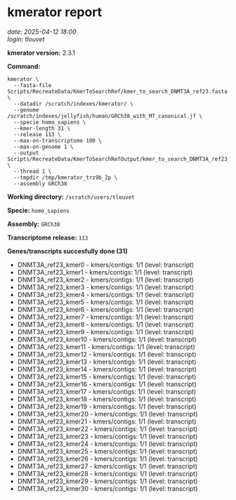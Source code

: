 # kmerator report
*date: 2025-04-12 18:00*  
*login: tlouvet*

**kmerator version:** 2.3.1

**Command:**

```
kmerator \
  --fasta-file Scripts/RecreateData/KmerToSearchRef/kmer_to_search_DNMT3A_ref23.fasta \
  --datadir /scratch/indexes/kmerator/ \
  --genome /scratch/indexes/jellyfish/human/GRCh38_with_MT_canonical.jf \
  --specie homo_sapiens \
  --kmer-length 31 \
  --release 113 \
  --max-on-transcriptome 100 \
  --max-on-genome 1 \
  --output Scripts/RecreateData/KmerToSearchRefOutput/kmer_to_search_DNMT3A_ref23_output \
  --thread 1 \
  --tmpdir /tmp/kmerator_trz9b_2p \
  --assembly GRCh38
```

**Working directory:** `/scratch/users/tlouvet`

**Specie:** `homo_sapiens`

**Assembly:** `GRCh38`

**Transcriptome release:** `113`

**Genes/transcripts succesfully done (31)**

- DNMT3A_ref23_kmer0 - kmers/contigs: 1/1 (level: transcript)
- DNMT3A_ref23_kmer1 - kmers/contigs: 1/1 (level: transcript)
- DNMT3A_ref23_kmer2 - kmers/contigs: 1/1 (level: transcript)
- DNMT3A_ref23_kmer3 - kmers/contigs: 1/1 (level: transcript)
- DNMT3A_ref23_kmer4 - kmers/contigs: 1/1 (level: transcript)
- DNMT3A_ref23_kmer5 - kmers/contigs: 1/1 (level: transcript)
- DNMT3A_ref23_kmer6 - kmers/contigs: 1/1 (level: transcript)
- DNMT3A_ref23_kmer7 - kmers/contigs: 1/1 (level: transcript)
- DNMT3A_ref23_kmer8 - kmers/contigs: 1/1 (level: transcript)
- DNMT3A_ref23_kmer9 - kmers/contigs: 1/1 (level: transcript)
- DNMT3A_ref23_kmer10 - kmers/contigs: 1/1 (level: transcript)
- DNMT3A_ref23_kmer11 - kmers/contigs: 1/1 (level: transcript)
- DNMT3A_ref23_kmer12 - kmers/contigs: 1/1 (level: transcript)
- DNMT3A_ref23_kmer13 - kmers/contigs: 1/1 (level: transcript)
- DNMT3A_ref23_kmer14 - kmers/contigs: 1/1 (level: transcript)
- DNMT3A_ref23_kmer15 - kmers/contigs: 1/1 (level: transcript)
- DNMT3A_ref23_kmer16 - kmers/contigs: 1/1 (level: transcript)
- DNMT3A_ref23_kmer17 - kmers/contigs: 1/1 (level: transcript)
- DNMT3A_ref23_kmer18 - kmers/contigs: 1/1 (level: transcript)
- DNMT3A_ref23_kmer19 - kmers/contigs: 1/1 (level: transcript)
- DNMT3A_ref23_kmer20 - kmers/contigs: 1/1 (level: transcript)
- DNMT3A_ref23_kmer21 - kmers/contigs: 1/1 (level: transcript)
- DNMT3A_ref23_kmer22 - kmers/contigs: 1/1 (level: transcript)
- DNMT3A_ref23_kmer23 - kmers/contigs: 1/1 (level: transcript)
- DNMT3A_ref23_kmer24 - kmers/contigs: 1/1 (level: transcript)
- DNMT3A_ref23_kmer25 - kmers/contigs: 1/1 (level: transcript)
- DNMT3A_ref23_kmer26 - kmers/contigs: 1/1 (level: transcript)
- DNMT3A_ref23_kmer27 - kmers/contigs: 1/1 (level: transcript)
- DNMT3A_ref23_kmer28 - kmers/contigs: 1/1 (level: transcript)
- DNMT3A_ref23_kmer29 - kmers/contigs: 1/1 (level: transcript)
- DNMT3A_ref23_kmer30 - kmers/contigs: 1/1 (level: transcript)
